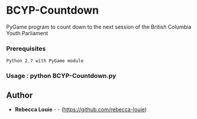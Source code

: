 # BCYP-Countdown

PyGame program to count down to the next session of the British Columbia Youth Parliament

### Prerequisites

```
Python 2.7 with PyGame module
```

### Usage : python BCYP-Countdown.py

## Author

* **Rebecca Louie** - - (https://github.com/rebecca-louie)
